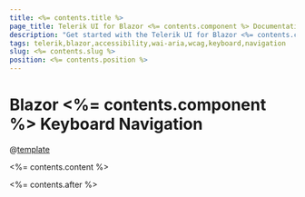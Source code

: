 ```yaml
---
title: <%= contents.title %>
page_title: Telerik UI for Blazor <%= contents.component %> Documentation | <%= contents.component %> Keyboard Navigation
description: "Get started with the Telerik UI for Blazor <%= contents.component %> and learn about its accessibility support for WAI-ARIA, Section 508, and WCAG 2.2."
tags: telerik,blazor,accessibility,wai-aria,wcag,keyboard,navigation
slug: <%= contents.slug %> 
position: <%= contents.position %> 
---
```


# Blazor <%= contents.component %> Keyboard Navigation

@[template](/_contentTemplates/common/parameters-table-styles.md#table-layout)

<%= contents.content %>

<%= contents.after %>